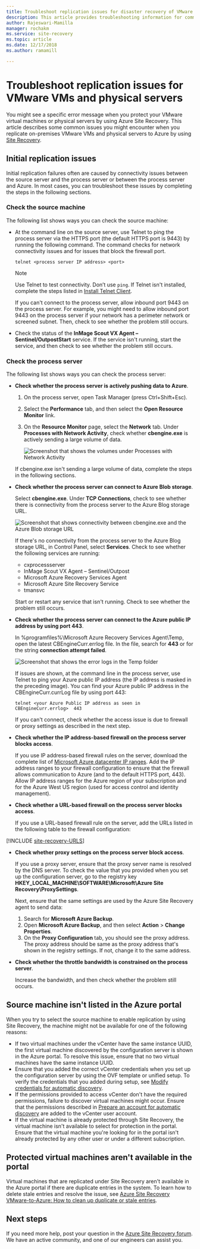 ```yaml
---
title: Troubleshoot replication issues for disaster recovery of VMware VMs and physical servers to Azure by using Azure Site Recovery | Microsoft Docs
description: This article provides troubleshooting information for common replication issues during disaster recovery of VMware VMs and physical servers to Azure by using Azure Site Recovery.
author: Rajeswari-Mamilla
manager: rochakm
ms.service: site-recovery
ms.topic: article
ms.date: 12/17/2018
ms.author: ramamill

---
```

# Troubleshoot replication issues for VMware VMs and physical servers

You might see a specific error message when you protect your VMware virtual machines or physical servers by using Azure Site Recovery. This article describes some common issues you might encounter when you replicate on-premises VMware VMs and physical servers to Azure by using [Site Recovery](site-recovery-overview.md).

## Initial replication issues

Initial replication failures often are caused by connectivity issues between the source server and the process server or between the process server and Azure. In most cases, you can troubleshoot these issues by completing the steps in the following sections.

### Check the source machine

The following list shows ways you can check the source machine:

*  At the command line on the source server, use Telnet to ping the process server via the HTTPS port (the default HTTPS port is 9443) by running the following command. The command checks for network connectivity issues and for issues that block the firewall port.


   `telnet <process server IP address> <port>`


   > [!NOTE]
   > Use Telnet to test connectivity. Don’t use `ping`. If Telnet isn't installed, complete the steps listed in [Install Telnet Client](https://technet.microsoft.com/library/cc771275(v=WS.10).aspx).

   If you can't connect to the process server, allow inbound port 9443 on the process server. For example, you might need to allow inbound port 9443 on the process server if your network has a perimeter network or screened subnet. Then, check to see whether the problem still occurs.

*  Check the status of the **InMage Scout VX Agent – Sentinel/OutpostStart** service. If the service isn't running, start the service, and then check to see whether the problem still occurs.   

### Check the process server

The following list shows ways you can check the process server:

*  **Check whether the process server is actively pushing data to Azure**.

   1. On the process server, open Task Manager (press Ctrl+Shift+Esc).
   2. Select the **Performance** tab, and then select the **Open Resource Monitor** link. 
   3. On the **Resource Monitor** page, select the **Network** tab. Under **Processes with Network Activity**, check whether **cbengine.exe** is actively sending a large volume of data.

        ![Screenshot that shows the volumes under Processes with Network Activity](./media/vmware-azure-troubleshoot-replication/cbengine.png)

   If cbengine.exe isn't sending a large volume of data, complete the steps in the following sections.

*  **Check whether the process server can connect to Azure Blob storage**.

   Select **cbengine.exe**. Under **TCP Connections**, check to see whether there is connectivity from the process server to the Azure Blog storage URL.

   ![Screenshot that shows connectivity between cbengine.exe and the Azure Blob storage URL](./media/vmware-azure-troubleshoot-replication/rmonitor.png)

   If there's no connectivity from the process server to the Azure Blog storage URL, in Control Panel, select **Services**. Check to see whether the following services are running:

   *  cxprocessserver
   *  InMage Scout VX Agent – Sentinel/Outpost
   *  Microsoft Azure Recovery Services Agent
   *  Microsoft Azure Site Recovery Service
   *  tmansvc

   Start or restart any service that isn't running. Check to see whether the problem still occurs.

*  **Check whether the process server can connect to the Azure public IP address by using port 443**.

   In %programfiles%\Microsoft Azure Recovery Services Agent\Temp, open the latest CBEngineCurr.errlog file. In the file, search for **443** or for the string **connection attempt failed**.

   ![Screenshot that shows the error logs in the Temp folder](./media/vmware-azure-troubleshoot-replication/logdetails1.png)

   If issues are shown, at the command line in the process server, use Telnet to ping your Azure public IP address (the IP address is masked in the preceding image). You can find your Azure public IP address in the CBEngineCurr.currLog file by using port 443:

   `telnet <your Azure Public IP address as seen in CBEngineCurr.errlog>  443`

   If you can't connect, check whether the access issue is due to firewall or proxy settings as described in the next step.

*  **Check whether the IP address-based firewall on the process server blocks access**.

   If you use IP address-based firewall rules on the server, download the complete list of [Microsoft Azure datacenter IP ranges](https://www.microsoft.com/download/details.aspx?id=41653). Add the IP address ranges to your firewall configuration to ensure that the firewall allows communication to Azure (and to the default HTTPS port, 443). Allow IP address ranges for the Azure region of your subscription and for the Azure West US region (used for access control and identity management).

*  **Check whether a URL-based firewall on the process server blocks access**.

   If you use a URL-based firewall rule on the server, add the URLs listed in the following table to the firewall configuration:

[!INCLUDE [site-recovery-URLS](../../includes/site-recovery-URLS.md)]  

*  **Check whether proxy settings on the process server block access**.

   If you use a proxy server, ensure that the proxy server name is resolved by the DNS server. To check the value that you provided when you set up the configuration server, go to the registry key **HKEY_LOCAL_MACHINE\SOFTWARE\Microsoft\Azure Site Recovery\ProxySettings**.

   Next, ensure that the same settings are used by the Azure Site Recovery agent to send data: 
      
   1. Search for **Microsoft Azure Backup**. 
   2. Open **Microsoft Azure Backup**, and then select **Action** > **Change Properties**. 
   3. On the **Proxy Configuration** tab, you should see the proxy address. The proxy address should be same as the proxy address that's shown in the registry settings. If not, change it to the same address.

*  **Check whether the throttle bandwidth is constrained on the process server**.

   Increase the bandwidth, and then check whether the problem still occurs.

## Source machine isn't listed in the Azure portal

When you try to select the source machine to enable replication by using Site Recovery, the machine might not be available for one of the following reasons:

*  If two virtual machines under the vCenter have the same instance UUID, the first virtual machine discovered by the configuration server is shown in the Azure portal. To resolve this issue, ensure that no two virtual machines have the same instance UUID.
*  Ensure that you added the correct vCenter credentials when you set up the configuration server by using the OVF template or unified setup. To verify the credentials that you added during setup, see [Modify credentials for automatic discovery](vmware-azure-manage-configuration-server.md#modify-credentials-for-automatic-discovery).
*  If the permissions provided to access vCenter don't have the required permissions, failure to discover virtual machines might occur. Ensure that the permissions described in [Prepare an account for automatic discovery](vmware-azure-tutorial-prepare-on-premises.md#prepare-an-account-for-automatic-discovery) are added to the vCenter user account.
*  If the virtual machine is already protected through Site Recovery, the virtual machine isn't available to select for protection in the portal. Ensure that the virtual machine you're looking for in the portal isn't already protected by any other user or under a different subscription.

## Protected virtual machines aren't available in the portal

Virtual machines that are replicated under Site Recovery aren't available in the Azure portal if there are duplicate entries in the system. To learn how to delete stale entries and resolve the issue, see [Azure Site Recovery VMware-to-Azure: How to clean up duplicate or stale entries](https://social.technet.microsoft.com/wiki/contents/articles/32026.asr-vmware-to-azure-how-to-cleanup-duplicatestale-entries.aspx).

## Next steps

If you need more help, post your question in the [Azure Site Recovery forum](https://social.msdn.microsoft.com/Forums/azure/home?forum=hypervrecovmgr). We have an active community, and one of our engineers can assist you.
